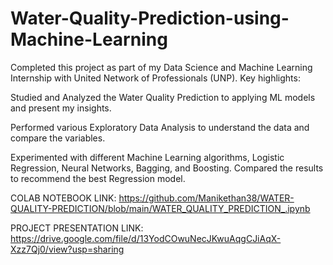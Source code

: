 # Water-Quality-Prediction-using-Machine-Learning
Completed this project as part of my Data Science and Machine Learning Internship with United Network of Professionals (UNP). Key highlights:

Studied and Analyzed the Water Quality Prediction to applying ML models and present my insights.

Performed various Exploratory Data Analysis to understand the data and compare the variables.

Experimented with different Machine Learning algorithms, Logistic Regression, Neural Networks, Bagging, and Boosting.
Compared the results to recommend the best Regression model.

COLAB NOTEBOOK LINK:
https://github.com/Manikethan38/WATER-QUALITY-PREDICTION/blob/main/WATER_QUALITY_PREDICTION_.ipynb


PROJECT PRESENTATION LINK:
https://drive.google.com/file/d/13YodCOwuNecJKwuAqgCJiAqX-Xzz7Qj0/view?usp=sharing




